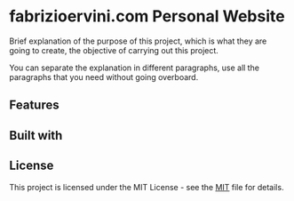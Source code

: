 # fabrizioervini.com Personal Website

Brief explanation of the purpose of this project, which is what they are going
to create, the objective of carrying out this project.

You can separate the explanation in different paragraphs, use all the paragraphs
that you need without going overboard.

## Features

## Built with

## License

This project is licensed under the MIT License - see the
[MIT](https://choosealicense.com/licenses/mit/) file for details.
